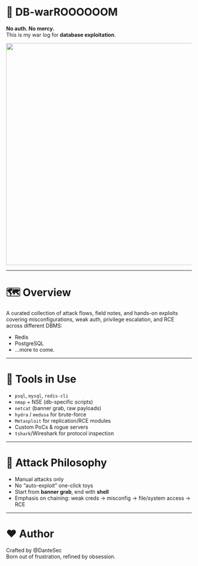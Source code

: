 # 🧨 DB-warROOOOOOM

**No auth. No mercy.**  
This is my war log for **database exploitation**.

<div align="center">
  <img src="https://media0.giphy.com/media/v1.Y2lkPTc5MGI3NjExbWU4NGRyMTN6bmhvYWhvam85aXNiZnhjaWU5a3pvNm83dmEzODBpbSZlcD12MV9pbnRlcm5hbF9naWZfYnlfaWQmY3Q9Zw/3o6Mbi9e1UmeCCyO0E/giphy.gif" width="600"/>
</div>  

---

# 🗺️ Overview
A curated collection of attack flows, field notes, and hands-on exploits  
covering misconfigurations, weak auth, privilege escalation, and RCE across different DBMS:  

- Redis  
- PostgreSQL  
- ...more to come. 

---

# 🧰 Tools in Use
- `psql`, `mysql`, `redis-cli`  
- `nmap` + NSE (db-specific scripts)  
- `netcat` (banner grab, raw payloads)  
- `hydra` / `medusa` for brute-force  
- `Metasploit` for replication/RCE modules  
- Custom PoCs & rogue servers  
- `tshark`/Wireshark for protocol inspection  

---

# 🧪 Attack Philosophy
- Manual attacks only  
- No “auto-exploit” one-click toys  
- Start from **banner grab**, end with **shell**  
- Emphasis on chaining: weak creds → misconfig → file/system access → RCE  

---

# ❤️ Author
Crafted by @DanteSec  
Born out of frustration, refined by obsession.  
